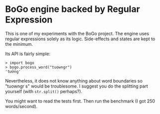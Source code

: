 # BoGo engine backed by Regular Expression

This is one of my experiments with the BoGo project. The engine uses regular
expressions solely as its logic. Side-effects and states are kept to the
minimum.

Its API is fairly simple:

	> import bogo
	> bogo.process_word("tuowngr")
	'tưởng'

Nevertheless, it does not know anything about word boundaries so "tuowngr s"
would be troublesome. I suggest you do the splitting part yourself (with
`str.split()` perhaps?).

You might want to read the tests first. Then run the benchmark
(I got 250 words/second).
